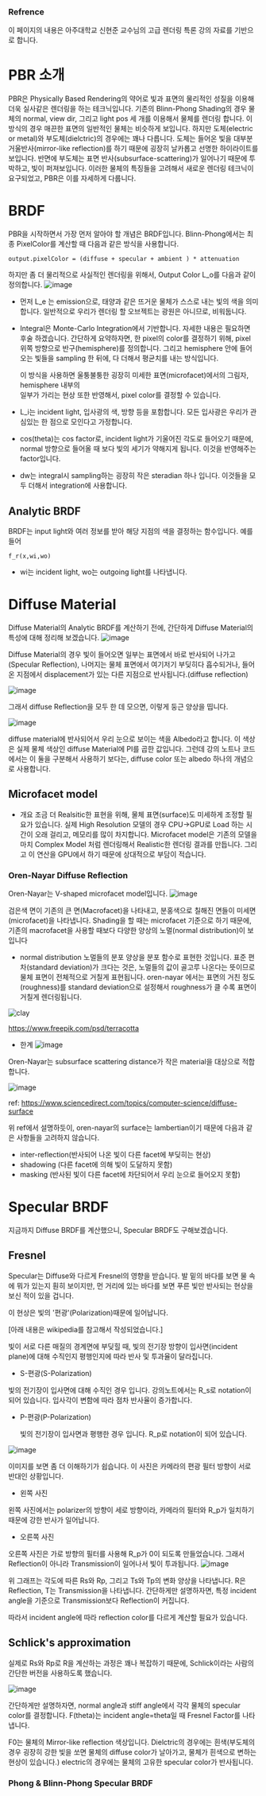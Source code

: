 ### Refrence
이 페이지의 내용은 아주대학교 신현준 교수님의 고급 렌더링 특론 강의 자료를 기반으로 합니다.

# PBR 소개
PBR은 Physically Based Rendering의 약어로 빛과 표면의 물리적인 성질을 이용해 더욱 실사같은 렌더링을 하는 테크닉입니다.
기존의 Blinn-Phong Shading의 경우 물체의 normal, view dir, 그리고 light pos 세 개를 이용해서 물체를 렌더링 합니다.
이 방식의 경우 매끈한 표면의 일반적인 물체는 비슷하게 보입니다.
하지만 도체(electric or metal)와 부도체(dielctric)의 경우에는 꽤나 다릅니다.
도체는 들어온 빛을 대부분 거울반사(mirror-like reflection)를 하기 때문에 굉장히 날카롭고 선명한 하이라이트를 보입니다.
반면에 부도체는 표면 반사(subsurface-scattering)가 일어나기 때문에 투박하고, 빛이 퍼져보입니다.
이러한 물체의 특징들을 고려해서 새로운 렌더링 테크닉이 요구되었고, PBR은 이를 자세하게 다룹니다.

# BRDF
PBR을 시작하면서 가장 먼저 알아야 할 개념은 BRDF입니다. 
Blinn-Phong에서는 최종 PixelColor를 계산할 때 다음과 같은 방식을 사용합니다.
```
output.pixelColor = (diffuse + specular + ambient ) * attenuation
```

하지만 좀 더 물리적으로 사실적인 렌더링을 위해서, Output Color L_o를 다음과 같이 정의합니다.
![image](https://github.com/user-attachments/assets/f3d9e996-02f9-4f90-97aa-a5c818fbfcc1)

- 먼저 L_e 는 emission으로, 태양과 같은 뜨거운 물체가 스스로 내는 빛의 색을 의미합니다.
일반적으로 우리가 렌더링 할 오브젝트는 광원은 아니므로, 비워둡니다.

- Integral은 Monte-Carlo Integration에서 기반합니다.
자세한 내용은 필요하면 후술 하겠습니다.
간단하게 요약하자면, 한 pixel의 color를 결정하기 위해, pixel 위쪽 방향으로 반구(hemisphere)를 정의합니다.
그리고 hemisphere 안에 들어오는 빛들을 sampling 한 뒤에, 다 더해서 평균치를 내는 방식입니다.

  이 방식을 사용하면 울퉁불퉁한 굉장히 미세한 표면(microfacet)에서의 그림자, hemisphere 내부의  
  일부가 가리는 현상 또한 반영해서, pixel color를 결정할 수 있습니다.

- L_i는 incident light, 입사광의 색, 방향 등을 포함합니다.
모든 입사광은 우리가 관심있는 한 점으로 모인다고 가정합니다.

- cos(theta)는 cos factor로, incident light가 기울어진 각도로 들어오기 때문에,
normal 방향으로 들어올 때 보다 빛의 세기가 약해지게 됩니다. 이것을 반영해주는 factor입니다.

- dw는 integral시 sampling하는 굉장히 작은 steradian 하나 입니다. 이것들을 모두 더해서 integration에 사용합니다.

## Analytic BRDF
BRDF는 input light와 여러 정보를 받아 해당 지점의 색을 결정하는 함수입니다.
예를 들어 
```
f_r(x,wi,wo)
```
- wi는 incident light, wo는 outgoing light를 나타냅니다.

# Diffuse Material
Diffuse Material의 Analytic BRDF를 계산하기 전에, 간단하게 Diffuse Material의 특성에 대해 정리해 보겠습니다.
![image](https://github.com/user-attachments/assets/57de48dc-65b4-45e0-ac27-5c1810a88440)

Diffuse Material의 경우 빛이 들어오면 일부는 표면에서 바로 반사되어 나가고(Specular Reflection),
나머지는 물체 표면에서 여기저기 부딪히다 흡수되거나, 들어온 지점에서 displacement가 있는 다른 지점으로 반사됩니다.(diffuse reflection)

![image](https://github.com/user-attachments/assets/d7afe3ac-6269-4a87-ae1b-51b71fd85073)

그래서 diffuse Reflection을 모두 한 데 모으면, 이렇게 둥근 양상을 띱니다.

![image](https://github.com/user-attachments/assets/b86a1ad7-4cbb-4a3f-a0bf-64bbb9814e62)

diffuse material에 반사되어서 우리 눈으로 보이는 색을 Albedo라고 합니다.
이 색상은 실제 물체 색상인 diffuse Material에 PI를 곱한 값입니다.
그런데 강의 노트나 코드에서는 이 둘을 구분해서 사용하기 보다는, diffuse color 또는 albedo 하나의 개념으로 사용합니다.

## Microfacet model
- 개요
조금 더 Realsitic한 표현을 위해, 물체 표면(surface)도 미세하게 조정할 필요가 있습니다.
실제 High Resolution 모델의 경우 CPU->GPU로 Load 하는 시간이 오래 걸리고, 메모리를 많이 차지합니다.
Microfacet model은 기존의 모델을 마치 Complex Model 처럼 렌더링해서 Realistic한 렌더링 결과를 만듭니다.
그리고 이 연산을 GPU에서 하기 때문에 상대적으로 부담이 적습니다.

### Oren-Nayar Diffuse Reflection
Oren-Nayar는 V-shaped microfacet model입니다. 
![image](https://github.com/user-attachments/assets/b01b55e4-4796-4bd2-8e66-0b0084b1d750)

검은색 면이 기존의 큰 면(Macrofacet)을 나타내고, 분홍색으로 칠해진 면들이 미세면(microfacet)을 나타냅니다.
Shading을 할 때는 microfacet 기준으로 하기 때문에, 기존의 macrofacet을 사용할 때보다 다양한 양상의 노멀(normal distribution)이 보입니다

- normal distribution
노멀들의 분포 양상을 분포 함수로 표현한 것입니다. 표준 편차(standard deviation)가 크다는 것은, 노멀들의 값이 골고루 나온다는 뜻이므로
물체 표면이 전체적으로 거칠게 표현됩니다. oren-nayar 에서는 표면의 거친 정도(roughness)를 standard deviation으로 설정해서
roughness가 클 수록 표면이 거칠게 렌더링됩니다.

![clay](https://github.com/user-attachments/assets/8d8eed2d-95dd-4ed8-a76d-9f9064c6e7c9)

https://www.freepik.com/psd/terracotta

- 한계
![image](https://github.com/user-attachments/assets/1da1f7a6-e560-47dc-88df-f8f4d07ff316)

Oren-Nayar는 subsurface scattering distance가 작은 material을 대상으로 적합합니다.

![image](https://github.com/user-attachments/assets/82fbb8a4-f812-4ae1-84a7-242bb4718143)

ref: https://www.sciencedirect.com/topics/computer-science/diffuse-surface

위 ref에서 설명하듯이, oren-nayar의 surface는 lambertian이기 때문에 다음과 같은 사항들을 고려하지 않습니다.
- inter-reflection(반사되어 나온 빛이 다른 facet에 부딪히는 현상)
- shadowing (다른 facet에 의해 빛이 도달하지 못함)
- masking (반사된 빛이 다른 facet에 차단되어서 우리 눈으로 들어오지 못함)


# Specular BRDF
지금까지 Diffuse BRDF를 계산했으니, Specular BRDF도 구해보겠습니다.

## Fresnel
Specular는 Diffuse와 다르게 Fresnel의 영향을 받습니다.
발 밑의 바다를 보면 물 속에 뭐가 있는지 훤히 보이지만,
먼 거리에 있는 바다를 보면 푸른 빛만 반사되는 현상을 보신 적이 있을 겁니다.

이 현상은 빛의 '편광'(Polarization)때문에 일어납니다.

[아래 내용은 wikipedia를 참고해서 작성되었습니다.]

빛이 서로 다른 매질의 경계면에 부딪힐 때, 빛의 전기장 방향이 입사면(incident plane)에 대해 수직인지 평행인지에 따라
반사 및 투과율이 달라집니다.

- S-편광(S-Polarization)

빛의 전기장이 입사면에 대해 수직인 경우 입니다. 강의노트에서는 R_s로 notation이 되어 있습니다.
입사각이 변함에 따라 점차 반사율이 증가합니다.

- P-편광(P-Polarization)

  빛의 전기장이 입사면과 평행한 경우 입니다. R_p로 notation이 되어 있습니다.

![image](https://github.com/user-attachments/assets/1dc9d7f7-290d-4174-8a9c-0ff9ad06c6b2)

이미지를 보면 좀 더 이해하기가 쉽습니다. 
이 사진은 카메라의 편광 필터 방향이 서로 반대인 상황입니다.
- 왼쪽 사진

왼쪽 사진에서는 polarizer의 방향이 세로 방향이라, 카메라의 필터와 R_p가 일치하기 때문에
강한 반사가 일어납니다.

- 오른쪽 사진

오른쪽 사진은 가로 방향의 필터를 사용해 R_p가 0이 되도록 만들었습니다.
그래서 Reflection이 아니라 Transmission이 일어나서 빛이 투과됩니다.
![image](https://github.com/user-attachments/assets/dc515a0c-0dfc-41f5-9de7-2b2413d9498f)

위 그래프는 각도에 따른 Rs와 Rp, 그리고 Ts와 Tp의 변화 양상을 나타냅니다.
R은 Reflection, T는 Transmission을 나타냅니다.
간단하게만 설명하자면, 특정 incident angle을 기준으로 Transmission보다 Reflection이 커집니다.

따라서 incident angle에 따라 reflection color를 다르게 계산할 필요가 있습니다.

## Schlick's approximation
실제로 Rs와 Rp로 R을 계산하는 과정은 꽤나 복잡하기 때문에, Schlick이라는 사람의 간단한 버전을 사용하도록 했습니다.

![image](https://github.com/user-attachments/assets/0c8f95ee-51d3-4bfd-a0c2-e2f51a7f1626)

간단하게만 설명하자면, normal angle과 stiff angle에서 각각 물체의 specular color를 결정합니다.
F(theta)는 incident angle=theta일 때 Fresnel Factor를 나타냅니다.

F0는 물체의 Mirror-like reflection 색상입니다.
Dielctric의 경우에는 흰색(부도체의 경우 굉장히 강한 빛을 쏘면 물체의 diffuse color가 날아가고, 물체가 흰색으로 변하는 현상이 있습니다.)
electric의 경우에는 물체의 고유한 specular color가 반사됩니다.

### Phong & Blinn-Phong Specular BRDF


